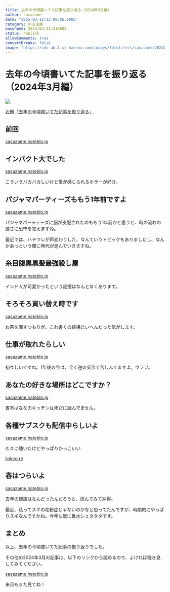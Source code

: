```yaml
---
title: 去年の今頃書いてた記事を振り返る（2024年3月編）
author: sasazame
date: "2025-03-11T12:08:05.000Z"
category: ゆる企画
basename: 2025/03/11/210805
status: Publish
allowComments: true
convertBreaks: false
image: "https://cdn-ak.f.st-hatena.com/images/fotolife/s/sasazame/20240628/20240628172249.png"
---
```

# 去年の今頃書いてた記事を振り返る（2024年3月編）

![](https://cdn-ak.f.st-hatena.com/images/fotolife/s/sasazame/20240628/20240628172249.png)

[お題「去年の今頃書いてた記事を振り返る」](https://blog.hatena.ne.jp/-/odai/6802340630900172145)

<!-- Extended Body -->

## 前回

[sasazame.hateblo.jp](https://sasazame.hateblo.jp/entry/2025/02/05/204859)

## インパクト大でした

[sasazame.hateblo.jp](https://sasazame.hateblo.jp/entry/2024/03/02/213952)

こういうバカバカしいけど愛が感じられるホラーが好き。

## パジャマパーティーズももう1年前ですよ

[sasazame.hateblo.jp](https://sasazame.hateblo.jp/entry/2024/03/04/205500)

パジャマパーティーズに脳が支配されたのももう1年前かと思うと、時の流れの速さに恐怖を覚えますね。

最近では、ハチワレが声変わりした、なんていうトピックもありましたし、なんかあっという間に時代が進んでいきますね。

## 糸目腹黒黒髪最強殺し屋

[sasazame.hateblo.jp](https://sasazame.hateblo.jp/entry/2024/03/08/korosiai)

インド人が可愛かったという記憶はなんとなくあります。

## そろそろ買い替え時です

[sasazame.hateblo.jp](https://sasazame.hateblo.jp/entry/2024/03/05/233747)

お茶を濁すつもりが、これ書くの結構たいへんだった気がします。

## 仕事が取れたらしい

[sasazame.hateblo.jp](https://sasazame.hateblo.jp/entry/2024/03/12/220424)

初々しいですね。1年後の今は、全く逆の交渉で苦しんでますよ。ウフフ。

## あなたの好きな場所はどこですか？

[sasazame.hateblo.jp](https://sasazame.hateblo.jp/entry/2024/03/15/213456)

吉本ばななのキッチンは未だに読んでません。

## 各種サブスクも配信中らしいよ

[sasazame.hateblo.jp](https://sasazame.hateblo.jp/entry/2024/03/20/142042)

久々に聴いたけどやっぱりかっこいい

[linkco.re](https://linkco.re/nq69qCTT?lang=ja)

## 春はつらいよ

[sasazame.hateblo.jp](https://sasazame.hateblo.jp/entry/2024/03/21/120000)

去年の標語はなんだったんだろうと、読んでみて納得。

最近、私ってスギの花粉症じゃないのかなと思ってたんですが、時期的にやっぱりスギなんですかね。今年も既に鼻水シュタタタです。

## まとめ

以上、去年の今頃書いてた記事の振り返りでした。

その他の2024年3月の記事は、以下のリンクから読めるので、よければ覗き見してみてください。

[sasazame.hateblo.jp](https://sasazame.hateblo.jp/archive/2024/03)

来月もまた見てね！